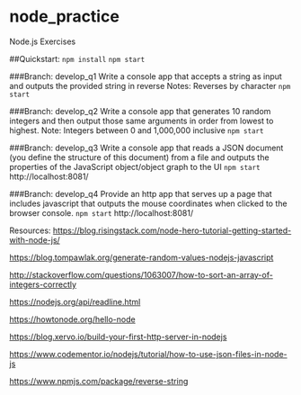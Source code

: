# node_practice
Node.js Exercises

##Quickstart:
`npm install`
`npm start`

###Branch: develop_q1
Write a console app that accepts a string as input and outputs the provided string in reverse
Notes: Reverses by character
`npm start`

###Branch: develop_q2
Write a console app that generates 10 random integers and then output those same arguments in order from lowest to highest.
Note: Integers between 0 and 1,000,000 inclusive
`npm start`

###Branch: develop_q3
Write a console app that reads a JSON document (you define the structure of this document) from a file and outputs the properties of the JavaScript object/object graph to the UI
`npm start`
http://localhost:8081/

###Branch: develop_q4
Provide an http app that serves up a page that includes javascript that outputs the mouse coordinates when clicked to the browser console.
`npm start`
http://localhost:8081/


Resources:
https://blog.risingstack.com/node-hero-tutorial-getting-started-with-node-js/

https://blog.tompawlak.org/generate-random-values-nodejs-javascript

http://stackoverflow.com/questions/1063007/how-to-sort-an-array-of-integers-correctly

https://nodejs.org/api/readline.html

https://howtonode.org/hello-node

https://blog.xervo.io/build-your-first-http-server-in-nodejs

https://www.codementor.io/nodejs/tutorial/how-to-use-json-files-in-node-js

https://www.npmjs.com/package/reverse-string